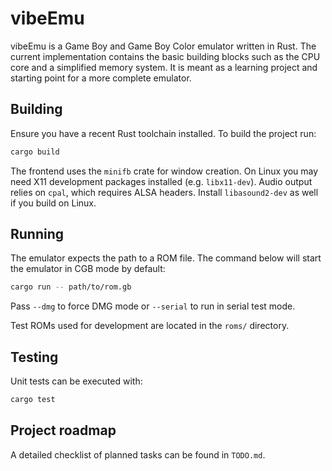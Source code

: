 # vibeEmu

vibeEmu is a Game Boy and Game Boy Color emulator written in Rust. The current implementation contains the basic building blocks such as the CPU core and a simplified memory system. It is meant as a learning project and starting point for a more complete emulator.

## Building

Ensure you have a recent Rust toolchain installed. To build the project run:

```bash
cargo build
```

The frontend uses the `minifb` crate for window creation. On Linux you may need
X11 development packages installed (e.g. `libx11-dev`). Audio output relies on
`cpal`, which requires ALSA headers. Install `libasound2-dev` as well if you
build on Linux.

## Running

The emulator expects the path to a ROM file. The command below will start the emulator in CGB mode by default:

```bash
cargo run -- path/to/rom.gb
```

Pass `--dmg` to force DMG mode or `--serial` to run in serial test mode.

Test ROMs used for development are located in the `roms/` directory.

## Testing

Unit tests can be executed with:

```bash
cargo test
```

## Project roadmap

A detailed checklist of planned tasks can be found in `TODO.md`.
